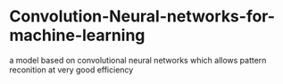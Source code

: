 Convolution-Neural-networks-for-machine-learning
================================================

a model based on convolutional neural networks which allows pattern reconition at very good efficiency
